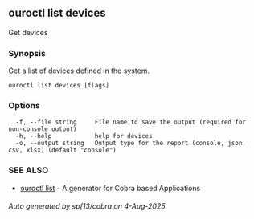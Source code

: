 ## ouroctl list devices

Get devices

### Synopsis

Get a list of devices defined in the system.

```
ouroctl list devices [flags]
```

### Options

```
  -f, --file string     File name to save the output (required for non-console output)
  -h, --help            help for devices
  -o, --output string   Output type for the report (console, json, csv, xlsx) (default "console")
```

### SEE ALSO

* [ouroctl list](ouroctl_list.md)	 - A generator for Cobra based Applications

###### Auto generated by spf13/cobra on 4-Aug-2025
